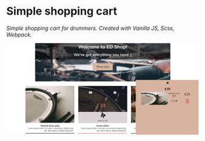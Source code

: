 # Simple shopping cart
*Simple shopping cart for drummers. Created with Vanilla JS, Scss, Webpack.*

![Screenshot](ss.png)

